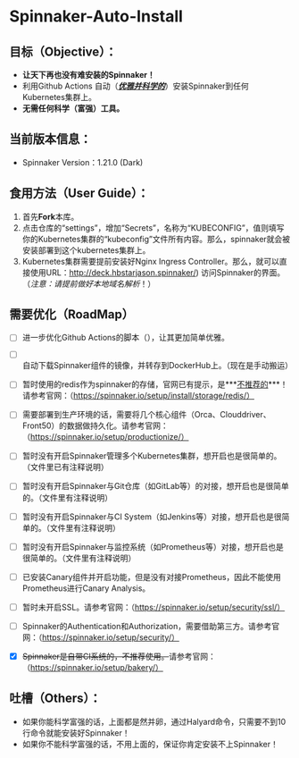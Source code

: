 # Spinnaker-Auto-Install

## 目标（Objective）：

- **让天下再也没有难安装的Spinnaker！**
- 利用Github Actions 自动（***<u>优雅并科学的</u>***）安装Spinnaker到任何Kubernetes集群上。
- **无需任何科学（富强）工具。**

## 当前版本信息：

- Spinnaker Version：1.21.0 (Dark)

  

## 食用方法（User Guide）：

1. 首先**Fork**本库。
2. 点击仓库的“settings”，增加“Secrets”，名称为“KUBECONFIG”，值则填写你的Kubernetes集群的“kubeconfig”文件所有内容。那么，spinnaker就会被安装部署到这个kubernetes集群上。
3. Kubernetes集群需要提前安装好Nginx Ingress Controller。那么，就可以直接使用URL：http://deck.hbstarjason.spinnaker/) 访问Spinnaker的界面。（*注意：请提前做好本地域名解析*！）



## 需要优化（RoadMap）

- [ ] 进一步优化Github Actions的脚本（），让其更加简单优雅。
- [ ] 自动下载Spinnaker组件的镜像，并转存到DockerHub上。（现在是手动搬运）
- [ ] 暂时使用的redis作为spinnaker的存储，官网已有提示，是***<u>不推荐的</u>***！请参考官网：（https://spinnaker.io/setup/install/storage/redis/）
- [ ] 需要部署到生产环境的话，需要将几个核心组件（Orca、Clouddriver、Front50）的数据做持久化。请参考官网：（https://spinnaker.io/setup/productionize/）
- [ ] 暂时没有开启Spinnaker管理多个Kubernetes集群，想开启也是很简单的。（文件里已有注释说明）
- [ ] 暂时没有开启Spinnaker与Git仓库（如GitLab等）的对接，想开启也是很简单的。（文件里有注释说明）
- [ ] 暂时没有开启Spinnaker与CI System（如Jenkins等）对接，想开启也是很简单的。（文件里有注释说明）
- [ ] 暂时没有开启Spinnaker与监控系统（如Prometheus等）对接，想开启也是很简单的。（文件里有注释说明）
- [ ] 已安装Canary组件并开启功能，但是没有对接Prometheus，因此不能使用Prometheus进行Canary Analysis。
- [ ] 暂时未开启SSL。请参考官网：（https://spinnaker.io/setup/security/ssl/）
- [ ] Spinnaker的Authentication和Authorization，需要借助第三方。请参考官网：（https://spinnaker.io/setup/security/）
- [x] ~~Spinnaker是自带CI系统的，不推荐使用。~~请参考官网：（https://spinnaker.io/setup/bakery/）



## 吐槽（Others）：

- 如果你能科学富强的话，上面都是然并卵，通过Halyard命令，只需要不到10行命令就能安装好Spinnaker！
- 如果你不能科学富强的话，不用上面的，保证你肯定安装不上Spinnaker！